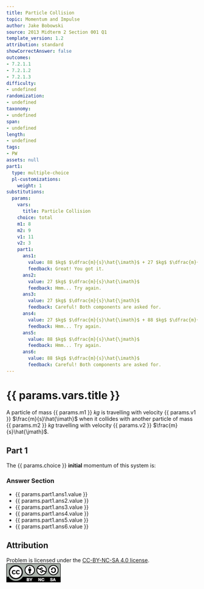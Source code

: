 ```yaml
---
title: Particle Collision
topic: Momentum and Impulse
author: Jake Bobowski
source: 2013 Midterm 2 Section 001 Q1
template_version: 1.2
attribution: standard
showCorrectAnswer: false
outcomes:
- 7.2.1.1
- 7.2.1.2
- 7.2.1.3
difficulty:
- undefined
randomization:
- undefined
taxonomy:
- undefined
span:
- undefined
length:
- undefined
tags:
- PW
assets: null
part1:
  type: multiple-choice
  pl-customizations:
    weight: 1
substitutions:
  params:
    vars:
      title: Particle Collision
    choice: total
    m1: 8
    m2: 9
    v1: 11
    v2: 3
    part1:
      ans1:
        value: 88 $kg$ $\dfrac{m}{s}\hat{\imath}$ + 27 $kg$ $\dfrac{m}{s}\hat{\jmath}$
        feedback: Great! You got it.
      ans2:
        value: 27 $kg$ $\dfrac{m}{s}\hat{\imath}$
        feedback: Hmm... Try again.
      ans3:
        value: 27 $kg$ $\dfrac{m}{s}\hat{\jmath}$
        feedback: Careful! Both components are asked for.
      ans4:
        value: 27 $kg$ $\dfrac{m}{s}\hat{\imath}$ + 88 $kg$ $\dfrac{m}{s}\hat{\jmath}$
        feedback: Hmm... Try again.
      ans5:
        value: 88 $kg$ $\dfrac{m}{s}\hat{\jmath}$
        feedback: Hmm... Try again.
      ans6:
        value: 88 $kg$ $\dfrac{m}{s}\hat{\imath}$
        feedback: Careful! Both components are asked for.
---
```

# {{ params.vars.title }}
A particle of mass {{ params.m1 }} $kg$ is travelling with velocity {{ params.v1 }} $\frac{m}{s}\hat{\imath}$ when it collides with another particle of mass {{ params.m2 }} $kg$ travelling with velocity {{ params.v2 }} $\frac{m}{s}\hat{\jmath}$.

## Part 1

The {{ params.choice }} **initial** momentum of this system is:

### Answer Section

- {{ params.part1.ans1.value }}
- {{ params.part1.ans2.value }}
- {{ params.part1.ans3.value }}
- {{ params.part1.ans4.value }}
- {{ params.part1.ans5.value }}
- {{ params.part1.ans6.value }}

## Attribution

Problem is licensed under the [CC-BY-NC-SA 4.0 license](https://creativecommons.org/licenses/by-nc-sa/4.0/).<br> ![The Creative Commons 4.0 license requiring attribution-BY, non-commercial-NC, and share-alike-SA license.](https://raw.githubusercontent.com/firasm/bits/master/by-nc-sa.png)